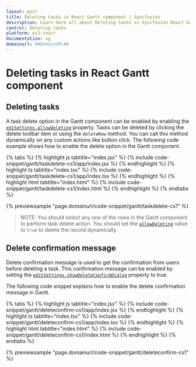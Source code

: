 ```yaml
---
layout: post
title: Deleting tasks in React Gantt component | Syncfusion
description: Learn here all about Deleting tasks in Syncfusion React Gantt component of Syncfusion Essential JS 2 and more.
control: Deleting tasks 
platform: ej2-react
documentation: ug
domainurl: ##DomainURL##
---
```


# Deleting tasks in React Gantt component

## Deleting tasks

A task delete option in the Gantt component can be enabled by enabling the [`ediSettings.allowDeleting`](https://ej2.syncfusion.com/react/documentation/api/gantt/editSettings/#allowdeleting) property. Tasks can be deleted by clicking the delete toolbar item or using the `deleteRow` method. You can call this method dynamically on any custom actions like button click. The following code example shows how to enable the delete option in the Gantt component.

{% tabs %}
{% highlight js tabtitle="index.jsx" %}
{% include code-snippet/gantt/taskdelete-cs1/app/index.jsx %}
{% endhighlight %}
{% highlight ts tabtitle="index.tsx" %}
{% include code-snippet/gantt/taskdelete-cs1/app/index.tsx %}
{% endhighlight %}
{% highlight html tabtitle="index.html" %}
{% include code-snippet/gantt/taskdelete-cs1/index.html %}
{% endhighlight %}
{% endtabs %}
        
{% previewsample "page.domainurl/code-snippet/gantt/taskdelete-cs1" %}

> NOTE: You should select any one of the rows in the Gantt component to perform task delete action.
> You should set the [`allowDeleting`](https://ej2.syncfusion.com/react/documentation/api/gantt/editSettings/#allowdeleting) value to `true` to delete the record dynamically.

## Delete confirmation message

Delete confirmation message is used to get the confirmation from users before deleting a task. This confirmation message can be enabled by setting the [`editSettings.showDeleteConfirmDialog`](https://ej2.syncfusion.com/react/documentation/api/gantt/editSettings/#showdeleteconfirmdialog) property to true.

The following code snippet explains how to enable the delete confirmation message in Gantt.

{% tabs %}
{% highlight js tabtitle="index.jsx" %}
{% include code-snippet/gantt/deleteconfirm-cs1/app/index.jsx %}
{% endhighlight %}
{% highlight ts tabtitle="index.tsx" %}
{% include code-snippet/gantt/deleteconfirm-cs1/app/index.tsx %}
{% endhighlight %}
{% highlight html tabtitle="index.html" %}
{% include code-snippet/gantt/deleteconfirm-cs1/index.html %}
{% endhighlight %}
{% endtabs %}
        
{% previewsample "page.domainurl/code-snippet/gantt/deleteconfirm-cs1" %}